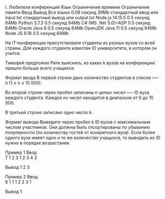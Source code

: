 I. Любители конференций
Язык	Ограничение времени	Ограничение памяти	Ввод	Вывод
Все языки	0.08 секунд	39Mb	стандартный ввод или input.txt	стандартный вывод или output.txt
Node.js 14.15.5	0.5 секунд	64Mb
Python 3.7.3	0.5 секунд	64Mb
C# (MS .Net 5.0)+ASP	0.5 секунд	64Mb
Oracle Java 8	0.5 секунд	64Mb
OpenJDK Java 11	0.5 секунд	64Mb
Node JS 8.16	0.5 секунд	64Mb

На IT-конференции присутствовали студенты из разных вузов со всей страны. Для каждого студента известен ID университета, в котором он учится.

Тимофей предложил Рите выяснить, из каких k вузов на конференцию пришло больше всего учащихся.

Формат ввода
В первой строке дано количество студентов в списке —– n (1 ≤ n ≤ 15 000).

Во второй строке через пробел записаны n целых чисел —– ID вуза каждого студента. Каждое из чисел находится в диапазоне от 0 до 10 000.

В третьей строке записано одно число k.

Формат вывода
Выведите через пробел k ID вузов с максимальным числом участников. Они должны быть отсортированы по убыванию популярности (по количеству гостей от конкретного вуза). Если более одного вуза имеет одно и то же количество учащихся, то выводить их ID нужно в порядке возрастания.

Пример 1
Ввод	
7
1 2 3 1 2 3 4
3

Вывод
1 2 3

Пример 2
Ввод	
6
1 1 1 2 2 3
1

Вывод
1